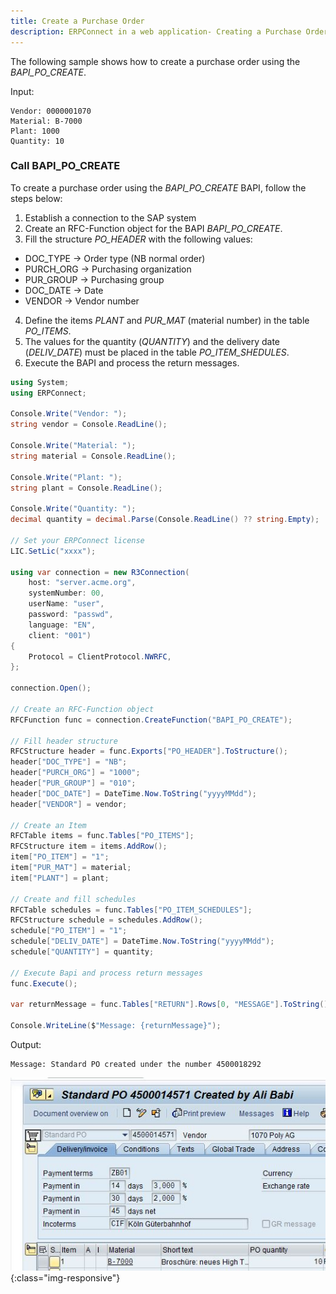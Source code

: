 ```yaml
---
title: Create a Purchase Order
description: ERPConnect in a web application- Creating a Purchase Order via BAPI
---
```



The following sample shows how to create a purchase order using the *BAPI_PO_CREATE*.

Input:
```
Vendor: 0000001070
Material: B-7000
Plant: 1000
Quantity: 10
```

### Call BAPI_PO_CREATE

To create a purchase order using the *BAPI_PO_CREATE* BAPI, follow the steps below:
1. Establish a connection to the SAP system 
2. Create an RFC-Function object for the BAPI *BAPI_PO_CREATE*.
3. Fill the structure *PO_HEADER* with the following values: 
- DOC_TYPE -> Order type (NB normal order)
- PURCH_ORG -> Purchasing organization
- PUR_GROUP -> Purchasing group
- DOC_DATE -> Date 
- VENDOR -> Vendor number
4. Define the items *PLANT* and *PUR_MAT* (material number) in the table *PO_ITEMS*. <br>
5. The values for the quantity (*QUANTITY*) and the delivery date (*DELIV_DATE*) must be placed in the table *PO_ITEM_SHEDULES*.
6. Execute the BAPI and process the return messages.

```csharp linenums="1"
using System;
using ERPConnect;

Console.Write("Vendor: ");
string vendor = Console.ReadLine();

Console.Write("Material: ");
string material = Console.ReadLine();

Console.Write("Plant: ");
string plant = Console.ReadLine();

Console.Write("Quantity: ");
decimal quantity = decimal.Parse(Console.ReadLine() ?? string.Empty);

// Set your ERPConnect license
LIC.SetLic("xxxx");

using var connection = new R3Connection(
    host: "server.acme.org",
    systemNumber: 00,
    userName: "user",
    password: "passwd",
    language: "EN",
    client: "001")
{
    Protocol = ClientProtocol.NWRFC,
};

connection.Open();

// Create an RFC-Function object
RFCFunction func = connection.CreateFunction("BAPI_PO_CREATE");

// Fill header structure
RFCStructure header = func.Exports["PO_HEADER"].ToStructure();
header["DOC_TYPE"] = "NB";
header["PURCH_ORG"] = "1000";
header["PUR_GROUP"] = "010";
header["DOC_DATE"] = DateTime.Now.ToString("yyyyMMdd");
header["VENDOR"] = vendor;

// Create an Item
RFCTable items = func.Tables["PO_ITEMS"];
RFCStructure item = items.AddRow();
item["PO_ITEM"] = "1";
item["PUR_MAT"] = material;
item["PLANT"] = plant;

// Create and fill schedules
RFCTable schedules = func.Tables["PO_ITEM_SCHEDULES"];
RFCStructure schedule = schedules.AddRow();
schedule["PO_ITEM"] = "1";
schedule["DELIV_DATE"] = DateTime.Now.ToString("yyyyMMdd");
schedule["QUANTITY"] = quantity;

// Execute Bapi and process return messages
func.Execute();

var returnMessage = func.Tables["RETURN"].Rows[0, "MESSAGE"].ToString();

Console.WriteLine($"Message: {returnMessage}");
```

Output:

```
Message: Standard PO created under the number 4500018292
```

![CreatePuchaseOrderME23](../assets/images/samples/CreatePuchaseOrderME23.jpg){:class="img-responsive"}

